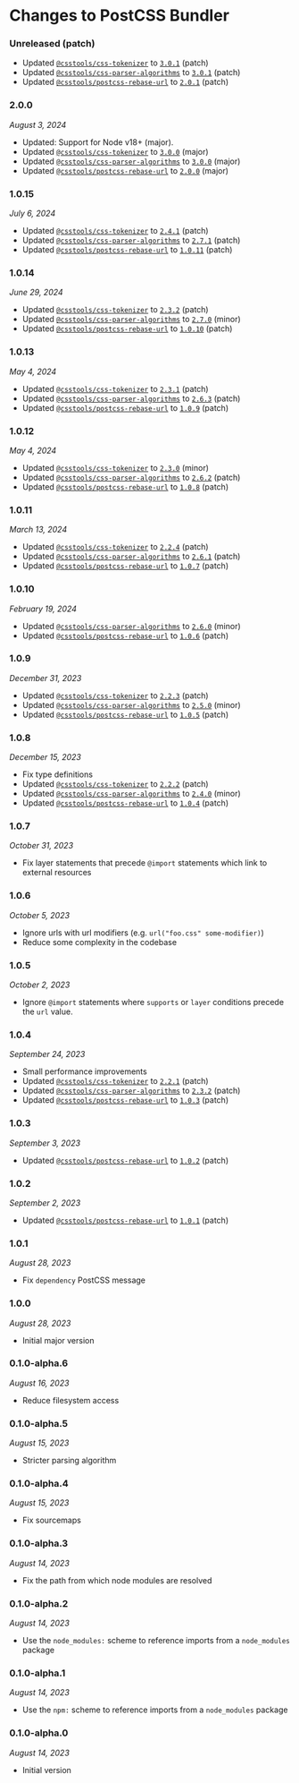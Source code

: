 # Changes to PostCSS Bundler

### Unreleased (patch)

- Updated [`@csstools/css-tokenizer`](https://github.com/csstools/postcss-plugins/tree/main/packages/css-tokenizer) to [`3.0.1`](https://github.com/csstools/postcss-plugins/tree/main/packages/css-tokenizer/CHANGELOG.md#301) (patch)
- Updated [`@csstools/css-parser-algorithms`](https://github.com/csstools/postcss-plugins/tree/main/packages/css-parser-algorithms) to [`3.0.1`](https://github.com/csstools/postcss-plugins/tree/main/packages/css-parser-algorithms/CHANGELOG.md#301) (patch)
- Updated [`@csstools/postcss-rebase-url`](https://github.com/csstools/postcss-plugins/tree/main/plugins/postcss-rebase-url) to [`2.0.1`](https://github.com/csstools/postcss-plugins/tree/main/plugins/postcss-rebase-url/CHANGELOG.md#201) (patch)

### 2.0.0

_August 3, 2024_

- Updated: Support for Node v18+ (major).
- Updated [`@csstools/css-tokenizer`](https://github.com/csstools/postcss-plugins/tree/main/packages/css-tokenizer) to [`3.0.0`](https://github.com/csstools/postcss-plugins/tree/main/packages/css-tokenizer/CHANGELOG.md#300) (major)
- Updated [`@csstools/css-parser-algorithms`](https://github.com/csstools/postcss-plugins/tree/main/packages/css-parser-algorithms) to [`3.0.0`](https://github.com/csstools/postcss-plugins/tree/main/packages/css-parser-algorithms/CHANGELOG.md#300) (major)
- Updated [`@csstools/postcss-rebase-url`](https://github.com/csstools/postcss-plugins/tree/main/plugins/postcss-rebase-url) to [`2.0.0`](https://github.com/csstools/postcss-plugins/tree/main/plugins/postcss-rebase-url/CHANGELOG.md#200) (major)

### 1.0.15

_July 6, 2024_

- Updated [`@csstools/css-tokenizer`](https://github.com/csstools/postcss-plugins/tree/main/packages/css-tokenizer) to [`2.4.1`](https://github.com/csstools/postcss-plugins/tree/main/packages/css-tokenizer/CHANGELOG.md#241) (patch)
- Updated [`@csstools/css-parser-algorithms`](https://github.com/csstools/postcss-plugins/tree/main/packages/css-parser-algorithms) to [`2.7.1`](https://github.com/csstools/postcss-plugins/tree/main/packages/css-parser-algorithms/CHANGELOG.md#271) (patch)
- Updated [`@csstools/postcss-rebase-url`](https://github.com/csstools/postcss-plugins/tree/main/plugins/postcss-rebase-url) to [`1.0.11`](https://github.com/csstools/postcss-plugins/tree/main/plugins/postcss-rebase-url/CHANGELOG.md#1011) (patch)

### 1.0.14

_June 29, 2024_

- Updated [`@csstools/css-tokenizer`](https://github.com/csstools/postcss-plugins/tree/main/packages/css-tokenizer) to [`2.3.2`](https://github.com/csstools/postcss-plugins/tree/main/packages/css-tokenizer/CHANGELOG.md#232) (patch)
- Updated [`@csstools/css-parser-algorithms`](https://github.com/csstools/postcss-plugins/tree/main/packages/css-parser-algorithms) to [`2.7.0`](https://github.com/csstools/postcss-plugins/tree/main/packages/css-parser-algorithms/CHANGELOG.md#270) (minor)
- Updated [`@csstools/postcss-rebase-url`](https://github.com/csstools/postcss-plugins/tree/main/plugins/postcss-rebase-url) to [`1.0.10`](https://github.com/csstools/postcss-plugins/tree/main/plugins/postcss-rebase-url/CHANGELOG.md#1010) (patch)

### 1.0.13

_May 4, 2024_

- Updated [`@csstools/css-tokenizer`](https://github.com/csstools/postcss-plugins/tree/main/packages/css-tokenizer) to [`2.3.1`](https://github.com/csstools/postcss-plugins/tree/main/packages/css-tokenizer/CHANGELOG.md#231) (patch)
- Updated [`@csstools/css-parser-algorithms`](https://github.com/csstools/postcss-plugins/tree/main/packages/css-parser-algorithms) to [`2.6.3`](https://github.com/csstools/postcss-plugins/tree/main/packages/css-parser-algorithms/CHANGELOG.md#263) (patch)
- Updated [`@csstools/postcss-rebase-url`](https://github.com/csstools/postcss-plugins/tree/main/plugins/postcss-rebase-url) to [`1.0.9`](https://github.com/csstools/postcss-plugins/tree/main/plugins/postcss-rebase-url/CHANGELOG.md#109) (patch)

### 1.0.12

_May 4, 2024_

- Updated [`@csstools/css-tokenizer`](https://github.com/csstools/postcss-plugins/tree/main/packages/css-tokenizer) to [`2.3.0`](https://github.com/csstools/postcss-plugins/tree/main/packages/css-tokenizer/CHANGELOG.md#230) (minor)
- Updated [`@csstools/css-parser-algorithms`](https://github.com/csstools/postcss-plugins/tree/main/packages/css-parser-algorithms) to [`2.6.2`](https://github.com/csstools/postcss-plugins/tree/main/packages/css-parser-algorithms/CHANGELOG.md#262) (patch)
- Updated [`@csstools/postcss-rebase-url`](https://github.com/csstools/postcss-plugins/tree/main/plugins/postcss-rebase-url) to [`1.0.8`](https://github.com/csstools/postcss-plugins/tree/main/plugins/postcss-rebase-url/CHANGELOG.md#108) (patch)

### 1.0.11

_March 13, 2024_

- Updated [`@csstools/css-tokenizer`](https://github.com/csstools/postcss-plugins/tree/main/packages/css-tokenizer) to [`2.2.4`](https://github.com/csstools/postcss-plugins/tree/main/packages/css-tokenizer/CHANGELOG.md#224) (patch)
- Updated [`@csstools/css-parser-algorithms`](https://github.com/csstools/postcss-plugins/tree/main/packages/css-parser-algorithms) to [`2.6.1`](https://github.com/csstools/postcss-plugins/tree/main/packages/css-parser-algorithms/CHANGELOG.md#261) (patch)
- Updated [`@csstools/postcss-rebase-url`](https://github.com/csstools/postcss-plugins/tree/main/plugins/postcss-rebase-url) to [`1.0.7`](https://github.com/csstools/postcss-plugins/tree/main/plugins/postcss-rebase-url/CHANGELOG.md#107) (patch)

### 1.0.10

_February 19, 2024_

- Updated [`@csstools/css-parser-algorithms`](https://github.com/csstools/postcss-plugins/tree/main/packages/css-parser-algorithms) to [`2.6.0`](https://github.com/csstools/postcss-plugins/tree/main/packages/css-parser-algorithms/CHANGELOG.md#260) (minor)
- Updated [`@csstools/postcss-rebase-url`](https://github.com/csstools/postcss-plugins/tree/main/plugins/postcss-rebase-url) to [`1.0.6`](https://github.com/csstools/postcss-plugins/tree/main/plugins/postcss-rebase-url/CHANGELOG.md#106) (patch)

### 1.0.9

_December 31, 2023_

- Updated [`@csstools/css-tokenizer`](https://github.com/csstools/postcss-plugins/tree/main/packages/css-tokenizer) to [`2.2.3`](https://github.com/csstools/postcss-plugins/tree/main/packages/css-tokenizer/CHANGELOG.md#223) (patch)
- Updated [`@csstools/css-parser-algorithms`](https://github.com/csstools/postcss-plugins/tree/main/packages/css-parser-algorithms) to [`2.5.0`](https://github.com/csstools/postcss-plugins/tree/main/packages/css-parser-algorithms/CHANGELOG.md#250) (minor)
- Updated [`@csstools/postcss-rebase-url`](https://github.com/csstools/postcss-plugins/tree/main/plugins/postcss-rebase-url) to [`1.0.5`](https://github.com/csstools/postcss-plugins/tree/main/plugins/postcss-rebase-url/CHANGELOG.md#105) (patch)

### 1.0.8

_December 15, 2023_

- Fix type definitions
- Updated [`@csstools/css-tokenizer`](https://github.com/csstools/postcss-plugins/tree/main/packages/css-tokenizer) to [`2.2.2`](https://github.com/csstools/postcss-plugins/tree/main/packages/css-tokenizer/CHANGELOG.md#222) (patch)
- Updated [`@csstools/css-parser-algorithms`](https://github.com/csstools/postcss-plugins/tree/main/packages/css-parser-algorithms) to [`2.4.0`](https://github.com/csstools/postcss-plugins/tree/main/packages/css-parser-algorithms/CHANGELOG.md#240) (minor)
- Updated [`@csstools/postcss-rebase-url`](https://github.com/csstools/postcss-plugins/tree/main/plugins/postcss-rebase-url) to [`1.0.4`](https://github.com/csstools/postcss-plugins/tree/main/plugins/postcss-rebase-url/CHANGELOG.md#104) (patch)

### 1.0.7

_October 31, 2023_

- Fix layer statements that precede `@import` statements which link to external resources

### 1.0.6

_October 5, 2023_

- Ignore urls with url modifiers (e.g. `url("foo.css" some-modifier)`)
- Reduce some complexity in the codebase

### 1.0.5

_October 2, 2023_

- Ignore `@import` statements where `supports` or `layer` conditions precede the `url` value.

### 1.0.4

_September 24, 2023_

- Small performance improvements
- Updated [`@csstools/css-tokenizer`](https://github.com/csstools/postcss-plugins/tree/main/packages/css-tokenizer) to [`2.2.1`](https://github.com/csstools/postcss-plugins/tree/main/packages/css-tokenizer/CHANGELOG.md#221) (patch)
- Updated [`@csstools/css-parser-algorithms`](https://github.com/csstools/postcss-plugins/tree/main/packages/css-parser-algorithms) to [`2.3.2`](https://github.com/csstools/postcss-plugins/tree/main/packages/css-parser-algorithms/CHANGELOG.md#232) (patch)
- Updated [`@csstools/postcss-rebase-url`](https://github.com/csstools/postcss-plugins/tree/main/plugins/postcss-rebase-url) to [`1.0.3`](https://github.com/csstools/postcss-plugins/tree/main/plugins/postcss-rebase-url/CHANGELOG.md#103) (patch)

### 1.0.3

_September 3, 2023_

- Updated [`@csstools/postcss-rebase-url`](https://github.com/csstools/postcss-plugins/tree/main/plugins/postcss-rebase-url) to [`1.0.2`](https://github.com/csstools/postcss-plugins/tree/main/plugins/postcss-rebase-url/CHANGELOG.md#102) (patch)

### 1.0.2

_September 2, 2023_

- Updated [`@csstools/postcss-rebase-url`](https://github.com/csstools/postcss-plugins/tree/main/plugins/postcss-rebase-url) to [`1.0.1`](https://github.com/csstools/postcss-plugins/tree/main/plugins/postcss-rebase-url/CHANGELOG.md#101) (patch)

### 1.0.1

_August 28, 2023_

- Fix `dependency` PostCSS message

### 1.0.0

_August 28, 2023_

- Initial major version

### 0.1.0-alpha.6

_August 16, 2023_

- Reduce filesystem access

### 0.1.0-alpha.5

_August 15, 2023_

- Stricter parsing algorithm

### 0.1.0-alpha.4

_August 15, 2023_

- Fix sourcemaps

### 0.1.0-alpha.3

_August 14, 2023_

- Fix the path from which node modules are resolved

### 0.1.0-alpha.2

_August 14, 2023_

- Use the `node_modules:` scheme to reference imports from a `node_modules` package

### 0.1.0-alpha.1

_August 14, 2023_

- Use the `npm:` scheme to reference imports from a `node_modules` package

### 0.1.0-alpha.0

_August 14, 2023_

- Initial version
